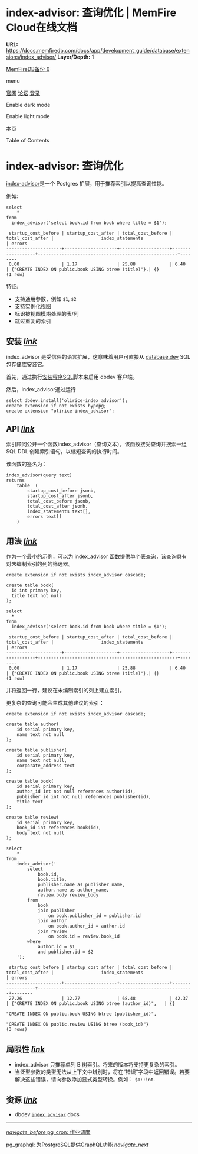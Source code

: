 # index-advisor: 查询优化 | MemFire Cloud在线文档

**URL:** https://docs.memfiredb.com/docs/app/development_guide/database/extensions/index_advisor/
**Layer/Depth:** 1

[MemFireDB备份 6](/)

menu

[官网](https://memfiredb.com/)
[论坛](https://community.memfiredb.com/)
[登录](https://cloud.memfiredb.com/auth/login)

Enable dark mode

Enable light mode

本页

Table of Contents

# index-advisor: 查询优化

[index-advisor](https://database.dev/olirice/index_advisor)是一个 Postgres 扩展，用于推荐索引以提高查询性能。

例如:

```
select
    *
from
  index_advisor('select book.id from book where title = $1');

 startup_cost_before | startup_cost_after | total_cost_before | total_cost_after |                  index_statements                   | errors
---------------------+--------------------+-------------------+------------------+-----------------------------------------------------+--------
 0.00                | 1.17               | 25.88             | 6.40             | {"CREATE INDEX ON public.book USING btree (title)"},| {}
(1 row)
```

特征:

* 支持通用参数，例如 `$1`, `$2`
* 支持实例化视图
* 标识被视图模糊处理的表/列
* 跳过重复的索引

## 安装 [*link*](#%e5%ae%89%e8%a3%85)

index\_advisor 是受信任的语言扩展，这意味着用户可直接从 [database.dev](https://database.dev/) SQL 包存储库安装它。

首先，通过执行[安装程序SQL](https://database.dev/installer)脚本来启用 dbdev 客户端。

然后，index\_advisor通过运行

```
select dbdev.install('olirice-index_advisor');
create extension if not exists hypopg;
create extension "olirice-index_advisor";
```

## API [*link*](#api)

索引顾问公开一个函数index\_advisor（查询文本），该函数接受查询并搜索一组 SQL DDL 创建索引语句，以缩短查询的执行时间。

该函数的签名为：

```
index_advisor(query text)
returns
    table  (
        startup_cost_before jsonb,
        startup_cost_after jsonb,
        total_cost_before jsonb,
        total_cost_after jsonb,
        index_statements text[],
        errors text[]
    )
```

## 用法 [*link*](#%e7%94%a8%e6%b3%95)

作为一个最小的示例，可以为 index\_advisor 函数提供单个表查询，该查询具有对未编制索引的列的筛选器。

```
create extension if not exists index_advisor cascade;

create table book(
  id int primary key,
  title text not null
);

select
  *
from
  index_advisor('select book.id from book where title = $1');

 startup_cost_before | startup_cost_after | total_cost_before | total_cost_after |                  index_statements                   | errors
---------------------+--------------------+-------------------+------------------+-----------------------------------------------------+--------
 0.00                | 1.17               | 25.88             | 6.40             | {"CREATE INDEX ON public.book USING btree (title)"},| {}
(1 row)
```

并将返回一行，建议在未编制索引的列上建立索引。

更复杂的查询可能会生成其他建议的索引：

```
create extension if not exists index_advisor cascade;

create table author(
    id serial primary key,
    name text not null
);

create table publisher(
    id serial primary key,
    name text not null,
    corporate_address text
);

create table book(
    id serial primary key,
    author_id int not null references author(id),
    publisher_id int not null references publisher(id),
    title text
);

create table review(
    id serial primary key,
    book_id int references book(id),
    body text not null
);

select
    *
from
    index_advisor('
        select
            book.id,
            book.title,
            publisher.name as publisher_name,
            author.name as author_name,
            review.body review_body
        from
            book
            join publisher
                on book.publisher_id = publisher.id
            join author
                on book.author_id = author.id
            join review
                on book.id = review.book_id
        where
            author.id = $1
            and publisher.id = $2
    ');

 startup_cost_before | startup_cost_after | total_cost_before | total_cost_after |                  index_statements                         | errors
---------------------+--------------------+-------------------+------------------+-----------------------------------------------------------+--------
 27.26               | 12.77              | 68.48             | 42.37            | {"CREATE INDEX ON public.book USING btree (author_id)",   | {}
                                                                                    "CREATE INDEX ON public.book USING btree (publisher_id)",
                                                                                    "CREATE INDEX ON public.review USING btree (book_id)"}
(3 rows)
```

## 局限性 [*link*](#%e5%b1%80%e9%99%90%e6%80%a7)

* index\_advisor 只推荐单列 B 树索引。将来的版本将支持更复杂的索引。
* 当泛型参数的类型无法从上下文中辨别时，将在“错误”字段中返回错误。若要解决这些错误，请向参数添加显式类型转换。例如： `$1::int`.

## 资源 [*link*](#%e8%b5%84%e6%ba%90)

* dbdev [`index_advisor`](https://database.dev/olirice/index_advisor) docs

---

[*navigate\_before* pg\_cron: 作业调度](/docs/app/development_guide/database/extensions/pgcron/)

[pg\_graphql: 为PostgreSQL提供GraphQL功能 *navigate\_next*](/docs/app/development_guide/database/extensions/pg_graphql/)
